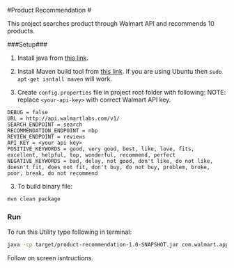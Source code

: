 #Product Recommendation #

This project searches product through Walmart API and recommends 10 products.

###Setup###
1. Install java from [this link]().

2. Install Maven build tool from [this link](https://maven.apache.org/install.html).
	If you are using Ubuntu then `sudo apt-get isntall maven` will work.

3. Create `config.properties` file in project root folder with following:
NOTE: replace `<your-api-key>` with correct Walmart API key.
```config
DEBUG = false
URL = http://api.walmartlabs.com/v1/
SEARCH_ENDPOINT = search
RECOMMENDATION_ENDPOINT = nbp
REVIEW_ENDPOINT = reviews
API_KEY = <your api key>
POSITIVE_KEYWORDS = good, very good, best, like, love, fits, excellent, helpful, top, wonderful, recommend, perfect
NEGATIVE_KEYWORDS = bad, delay, not good, don't like, do not like, doesn't fit, does not fit, don't buy, do not buy, problem, broke, poor, break, do not recommend

```

3. To build binary file:
```bash
mvn clean package 
```

### Run ###

To run this Utility type following in terminal:
```bash
java -cp target/product-recommendation-1.0-SNAPSHOT.jar com.walmart.app.App
```
Follow on screen isntructions.
